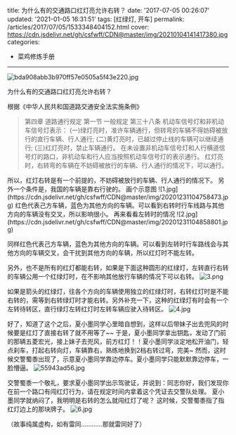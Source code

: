 title: 为什么有的交通路口红灯亮允许右转？
date: '2017-07-05 00:26:07'
updated: '2021-01-05 16:31:51'
tags: [红绿灯, 开车]
permalink: /articles/2017/07/05/1533348404152.html
cover: https://cdn.jsdelivr.net/gh/csfwff/CDN@master/img/20210104141417380.jpg
categories: 
- 菜鸡修炼手册
---
![bda908abb3b970ff57e0505a5f43e220.jpg](https://cdn.jsdelivr.net/gh/csfwff/CDN@master/img/20210104141417380.jpg)

为什么有的交通路口红灯亮允许右转？

<!--more-->

根据《中华人民共和国道路交通安全法实施条例》

<blockquote>
第四章 道路通行规定
第一节 一般规定
第三十八条 机动车信号灯和非机动车信号灯表示：
(一)绿灯亮时，准许车辆通行，但转弯的车辆不得妨碍被放行的直行车辆、行人通行;
(二)黄灯亮时，已越过停止线的车辆可以继续通行;
(三)红灯亮时，禁止车辆通行。
在未设置非机动车信号灯和人行横道信号灯的路口，非机动车和行人应当按照机动车信号灯的表示通行。
红灯亮时，右转弯的车辆在不妨碍被放行的车辆、行人通行的情况下，可以通行。</blockquote>
所以，红灯右转是有一个前提的，不妨碍被放行的车辆、行人通行的情况下。
另外一个条件是，我国的车辆是靠右行驶的。
画个示意图
![1.jpg](https://cdn.jsdelivr.net/gh/csfwff/CDN@master/img/20201231104758473.jpg)
红色代表己方车辆，蓝色为其他方向的车辆。可以看到右转时行车线路与其他方向的车辆没有交叉，所以影响很小。
再来看看左转时的情况
![2.jpg](https://cdn.jsdelivr.net/gh/csfwff/CDN@master/img/20201231104858801.jpg)

同样红色代表己方车辆，蓝色为其他方向的车辆。可以看到左转时行车路线会与其他方向的车辆交叉，会干扰到其他方向的车辆，所以红灯时不能左转。

另外，也不是所有的红灯都能右转，如果是下面这种圆形的红绿灯，左转直行右转的车辆公用一个红绿灯时，在不影响其他放行车辆的情况下可以右转。
![3.png](https://cdn.jsdelivr.net/gh/csfwff/CDN@master/img/20201231104959410.png)

如果是箭头的红绿灯，往各个方向的车辆使用独立的红绿灯时，右转红灯时是不能右转的，需等到右转绿灯时才能右转。另外补充一下，这种的红绿灯有时会有一个左转待转区，直行绿灯左转红灯时左转车辆应驶入待转区。
![4.jpg](https://cdn.jsdelivr.net/gh/csfwff/CDN@master/img/20201231105059738.jpg)

好了，知道了这个之后，夏小墨同学心里暗自想到，这样以后带妹子出去兜风的时候要是红灯了直接右转了就不用等了~~
于是，夏小墨同学拿出钥匙，发动了门前的那辆五菱宏光，接上妹子去兜风，前方红灯！！夏小墨同学淡定地松开油门，轻点刹车，打起右转向灯，车辆靠右，熟练地换到2档右转过弯，完美~
然而，这时候交警蜀黍出现了，示意夏小墨同学靠边停车。夏小墨同学只能默默靠边停车，一脸懵逼。
![55943ad56.jpg](https://cdn.jsdelivr.net/gh/csfwff/CDN@master/img/20210104163753037.jpg)

交警蜀黍一个敬礼，要求夏小墨同学出示驾驶证，并说到：同志你好，我们发现你在前一个路口有闯红灯行为，请在规定时间内拿着这个凭证去交警队处理。
夏小墨同学就纳闷了，我明明是右转的怎么就闯红灯了呢？
这时候，交警蜀黍指了指红灯边上的那块牌子。
![6.jpg](https://cdn.jsdelivr.net/gh/csfwff/CDN@master/img/20201231105300238.jpg)

（故事纯属虚构，如有雷同............那就雷同好了）

